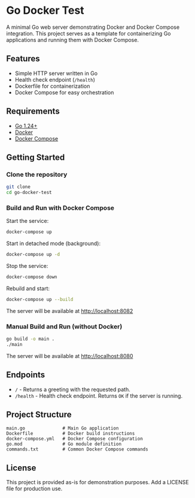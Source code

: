 # Go Docker Test

A minimal Go web server demonstrating Docker and Docker Compose integration. This project serves as a template for containerizing Go applications and running them with Docker Compose.

## Features
- Simple HTTP server written in Go
- Health check endpoint (`/health`)
- Dockerfile for containerization
- Docker Compose for easy orchestration

## Requirements
- [Go 1.24+](https://golang.org/dl/)
- [Docker](https://www.docker.com/get-started)
- [Docker Compose](https://docs.docker.com/compose/)

## Getting Started

### Clone the repository
```bash
git clone  
cd go-docker-test
```

### Build and Run with Docker Compose

Start the service:
```bash
docker-compose up
```

Start in detached mode (background):
```bash
docker-compose up -d
```

Stop the service:
```bash
docker-compose down
```

Rebuild and start:
```bash
docker-compose up --build
```

The server will be available at [http://localhost:8082](http://localhost:8082)

### Manual Build and Run (without Docker)

```bash
go build -o main .
./main
```

The server will be available at [http://localhost:8080](http://localhost:8080)

## Endpoints

- `/` - Returns a greeting with the requested path.
- `/health` - Health check endpoint. Returns `OK` if the server is running.

## Project Structure
```
main.go              # Main Go application
Dockerfile           # Docker build instructions
docker-compose.yml   # Docker Compose configuration
go.mod               # Go module definition
commands.txt         # Common Docker Compose commands
```

## License
This project is provided as-is for demonstration purposes. Add a LICENSE file for production use. 